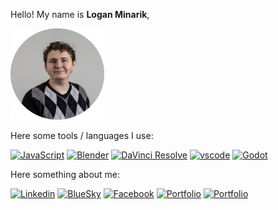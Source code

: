 Hello! My name is **Logan Minarik**, 


<img src="pic.png" alt="Logan Minarik" width="150"/>

Here some tools / languages I use:


[![JavaScript](https://img.shields.io/badge/JavaScript-yellow?logo=Javascript&logoColor=white)](https://js.org/index.html)
[![Blender](https://img.shields.io/badge/Blender-orange?logo=Blender&logoColor=white)](https://www.blender.org/)
[![DaVinci Resolve](https://img.shields.io/badge/DaVinci_Resolve-grey?logo=DaVinci+Resolve&logoColor=white)](https://www.blackmagicdesign.com/products/davinciresolve/studio)
[![vscode](https://img.shields.io/badge/vscode-blue?logo=visualstudiocode&logoColor=white)](https://code.visualstudio.com/)
[![Godot](https://img.shields.io/badge/Godot-478CBF?logo=godotengine&logoColor=white)](https://godotengine.org/)



Here something about me:


[![Linkedin](https://img.shields.io/badge/LinkedIn-0077B5?&logo=linkedin&logoColor=white)](https://www.linkedin.com/in/LoganMinarik/)
[![BlueSky](https://img.shields.io/badge/Bluesky-1DA1F2?logo=Bluesky&logoColor=white)](https://bsky.app/profile/loganminarik.github.io)
[![Facebook](https://img.shields.io/badge/Facebook-1877F2?logo=Facebook&logoColor=white)](https://www.facebook.com/LoganMinarik)
[![Portfolio](https://img.shields.io/badge/-Portfolio-blue)](https://loganminarik.github.io/PersonalPage/)
[![Portfolio](https://img.shields.io/badge/-Games-blue)](https://loganminarik.github.io/PartyPak/)


